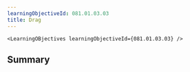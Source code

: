 ```yaml
---
learningObjectiveId: 081.01.03.03
title: Drag
---
```


```tsx eval
<LearningOBjectives learningObjectiveId={081.01.03.03} />
```

## Summary
